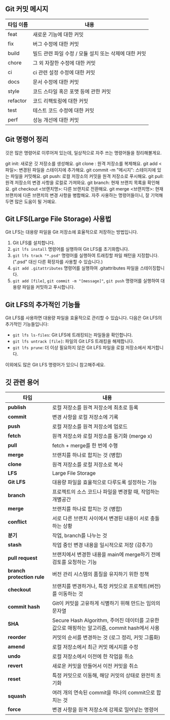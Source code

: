 ## Git 커밋 메시지

| 타입 이름 | 내용 |
| --- | --- |
| feat | 새로운 기능에 대한 커밋 |
| fix | 버그 수정에 대한 커밋 |
| build | 빌드 관련 파일 수정 / 모듈 설치 또는 삭제에 대한 커밋 |
| chore | 그 외 자잘한 수정에 대한 커밋 |
| ci | ci 관련 설정 수정에 대한 커밋 |
| docs | 문서 수정에 대한 커밋 |
| style | 코드 스타일 혹은 포맷 등에 관한 커밋 |
| refactor | 코드 리팩토링에 대한 커밋 |
| test | 테스트 코드 수정에 대한 커밋 |
| perf | 성능 개선에 대한 커밋 |

## Git 명령어 정리
깃은 많은 명령어로 이루어져 있는데, 일상적으로 자주 쓰는 명령어들을 정리해볼게요.

git init: 새로운 깃 저장소를 생성해요.
git clone <repository>: 원격 저장소를 복제해요.
git add <파일>: 변경된 파일을 스테이지에 추가해요.
git commit -m "메시지": 스테이지에 있는 파일을 커밋해요.
git push: 로컬 저장소의 커밋을 원격 저장소로 푸시해요.
git pull: 원격 저장소의 변경 사항을 로컬로 가져와요.
git branch: 현재 브랜치 목록을 확인해요.
git checkout <브랜치명>: 다른 브랜치로 전환해요.
git merge <브랜치명>: 현재 브랜치에 다른 브랜치의 변경 사항을 병합해요.
자주 사용하는 명령어들이니, 잘 기억해두면 많은 도움이 될 거예요.

## Git LFS(Large File Storage) 사용법

Git LFS는 대용량 파일을 Git 저장소에 효율적으로 저장하는 방법입니다.

1. Git LFS를 설치합니다.
2. `git lfs install` 명령어를 실행하여 Git LFS를 초기화합니다.
3. `git lfs track "*.psd"` 명령어를 실행하여 트래킹할 파일 패턴을 지정합니다. (".psd" 대신 다른 확장자를 사용할 수 있습니다.)
4. `git add .gitattributes` 명령어를 실행하여 .gitattributes 파일을 스테이징합니다.
5. `git add [file]`, `git commit -m "[message]"`, `git push` 명령어를 실행하여 대용량 파일을 커밋하고 푸시합니다.

## Git LFS의 추가적인 기능들

Git LFS를 사용하면 대용량 파일을 효율적으로 관리할 수 있습니다. 다음은 Git LFS의 추가적인 기능들입니다:

- `git lfs ls-files`: Git LFS에 트래킹되는 파일들을 확인합니다.
- `git lfs untrack [file]`: 파일의 Git LFS 트래킹을 해제합니다.
- `git lfs prune`: 더 이상 필요하지 않은 Git LFS 파일을 로컬 저장소에서 제거합니다.

이외에도 많은 Git LFS 명령어가 있으니 참고해주세요.

## 깃 관련 용어

| 타입 | 내용 |
| --- | --- |
| **publish**  |  로컬 저장소를 원격 저장소에 최초로 등록  | 
| **commit**  |  변경 사항을 로컬 저장소에 기록 | 
| **push**  |  로컬 저장소를 원격 저장소에 업로드 | 
| **fetch**  |  원격 저장소와 로컬 저장소를 동기화 (merge x) | 
| **pull**  |  fetch + merge를 한 번에 수행 | 
| **merge**  |  브랜치를 하나로 합치는 것 (병합) | 
| **clone**  |  원격 저장소를 로컬 저장소로 복사 | 
| **LFS**  |  Large File Storage | 
| **Git LFS**  |  대용량 파일을 효율적으로 다루도록 설정하는 기능 | 
| **branch**  |  프로젝트의 소스 코드나 파일을 변경할 때, 작업하는 개별공간 | 
| **merge**  |  브랜치를 하나로 합치는 것 (병합) | 
| **conflict**  |  서로 다른 브랜치 사이에서 변경된 내용이 서로 충돌하는 상황 | 
| **분기**  |  작업, branch를 나누는 것 | 
| **stash**  |  작업 중인 변경 내용을 일시적으로 저장 (감추기) | 
| **pull request**  |  브랜치에서 변경한 내용을 main에 merge하기 전에 검토를 요청하는 기능 | 
| **branch protection rule**  |  버전 관리 시스템의 품질을 유지하기 위한 정책 | 
| **checkout**  |  브랜치를 변경하거나, 특정 커밋으로 프로젝트(버전)를 이동하는 것 | 
| **commit hash**  |  Git이 커밋을 고유하게 식별하기 위해 만드는 임의의 문자열 | 
| **SHA**  |  Secure Hash Algorithm, 주어진 데이터를 고유한 값으로 매핑하는 알고리즘, commit hash에서 사용 | 
| **reorder**  |  커밋의 순서를 변경하는 것 (로그 정리, 커밋 그룹화) | 
| **amend**  |  로컬 저장소에서 최근 커밋 메시지를 수정 | 
| **undo**  |  로컬 저장소에서 이전에 한 작업을 취소  | 
| **revert**  |  새로운 커밋을 만들어서 이전 커밋을 취소 | 
| **reset**  |  특정 커밋으로 이동해, 해당 커밋의 상태로 완전히 초기화 | 
| **squash**  |  여러 개의 연속된 commit을 하나의 commit으로 합치는 것 | 
| **force**  |  변경 사항을 원격 저장소에 강제로 밀어넣는 명령어 | 
